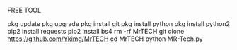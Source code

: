 FREE TOOL

pkg update
pkg upgrade
pkg install git
pkg install python
pkg install python2
pip2 install requests
pip2 install bs4
rm -rf MrTECH
git clone https://github.com/Ykimg/MrTECH
cd MrTECH
python MR-Tech.py

